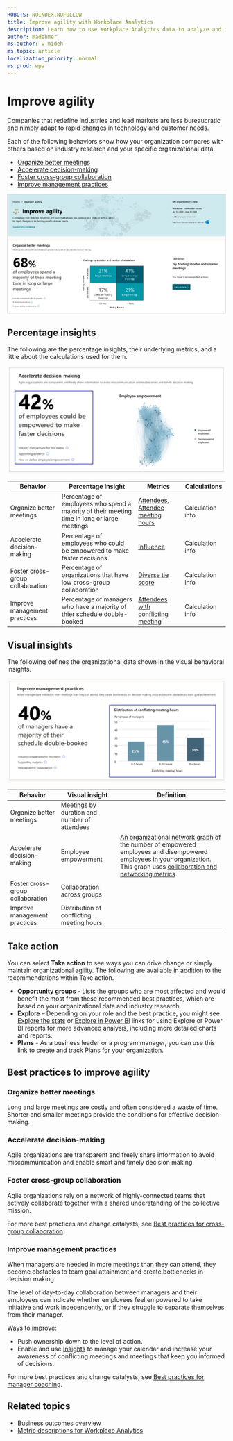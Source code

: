 ```yaml
---
ROBOTS: NOINDEX,NOFOLLOW
title: Improve agility with Workplace Analytics
description: Learn how to use Workplace Analytics data to analyze and improve organizational agility
author: madehmer
ms.author: v-mideh
ms.topic: article
localization_priority: normal 
ms.prod: wpa
---
```


# Improve agility

Companies that redefine industries and lead markets are less bureaucratic and nimbly adapt to rapid changes in technology and customer needs.

Each of the following behaviors show how your organization compares with others based on industry research and your specific organizational data.

* [Organize better meetings](#organize-better-meetings)
* [Accelerate decision-making](#accelerate-decision-making)
* [Foster cross-group collaboration](#foster-cross-group-collaboration)
* [Improve management practices](#improve-management-practices)

![Improve agility page](../images/wpa/use/agility.png)

## Percentage insights

The following are the percentage insights, their underlying metrics, and a little about the calculations used for them.

![Improve agility percentage insight](../images/wpa/use/impr-agil-accel-decision.png)

|Behavior |Percentage insight | Metrics |Calculations |
|---------|--------|--------------------|----------------------|
|Organize better meetings |Percentage of employees who spend a majority of their meeting time in long or large meetings | [Attendees](metric-definitions.md#attendees-define), [Attendee meeting hours](metric-definitions.md#attendee-meeting-hours-define) | Calculation info |
|Accelerate decision-making |Percentage of employees who could be empowered to make faster decisions | [Influence](metric-definitions.md#influence-define)  |Calculation info |
|Foster cross-group collaboration |Percentage of organizations that have low cross-group collaboration | [Diverse tie score](metric-definitions.md#diverse-tie-score-define)  |Calculation info |
|Improve management practices |Percentage of managers who have a majority of thier schedule double-booked | [Attendees with conflicting meeting](metric-definitions.md#attendees-with-conflicting-meeting-define) |Calculation info |

## Visual insights

The following defines the organizational data shown in the visual behavioral insights.

![Improve agility visual insight](../images/wpa/use/impr-agil-improv-mgmt-prac.png)

|Behavior |Visual insight | Definition |
|---------|--------|----------------------|
|Organize better meetings | Meetings by duration and number of attendees  | |
|Accelerate decision-making | Employee empowerment | [An organizational network graph](insight-ona-measures.md) of the number of empowered employees and disempowered employees in your organization. This graph uses [collaboration and networking metrics](metric-definitions.md#person-metrics). |
|Foster cross-group collaboration | Collaboration across groups |  |
|Improve management practices | Distribution of conflicting meeting hours |  |

## Take action

You can select **Take action** to see ways you can drive change or simply maintain organizational agility. The following are available in addition to the recommendations within Take action.

* **Opportunity groups** - Lists the groups who are most affected and would benefit the most from these recommended best practices, which are based on your organizational data and industry research.
* **Explore**  – Depending on your role and the best practice, you might see [Explore the stats](explore-intro.md) or [Explore in Power BI](../tutorials/power-bi-intro.md) links for using Explore or Power BI reports for more advanced analysis, including more detailed charts and reports.
* **Plans** - As a business leader or a program manager, you can use this link to create and track [Plans](../Tutorials/solutionsv2-intro.md) for your organization.

## Best practices to improve agility

### Organize better meetings

Long and large meetings are costly and often considered a waste of time. Shorter and smaller meetings provide the conditions for effective decision-making.

<!-- <check out improving meeting quality in effective-operations, do they overlap? however, the figma and spreadsheet names don't match, the spreadsheet shows "Free up capacity" which lists different stuff, so?? -->

<!--
For more best practices ...see Best practices for manager coaching.
-->

### Accelerate decision-making

Agile organizations are transparent and freely share information to avoid miscommunication and enable smart and timely decision making.

<!--
For more best practices and how to develop a 1:1 conversation series, see Best practices for manager coaching.-->

### Foster cross-group collaboration

Agile organizations rely on a network of highly-connected teams that actively collaborate together with a shared understanding of the collective mission.

<!-- <check out improving meeting quality in effective-operations, do they overlap? however, the figma and spreadsheet names don't match, the spreadsheet shows "Free up capacity" which lists different stuff, so?? --> 

For more best practices and change catalysts, see [Best practices for cross-group collaboration](../tutorials/gm-cgcollaboration.md).

### Improve management practices

When managers are needed in more meetings than they can attend, they become obstacles to team goal attainment and create bottlenecks in decision making.

The level of day-to-day collaboration between managers and their employees can indicate whether employees feel empowered to take initiative and work independently, or if they struggle to separate themselves from their manager.

Ways to improve:

* Push ownership down to the level of action.
* Enable and use [Insights](../myanalytics/use/use-the-insights.md#prepare-for-your-meetings) to manage your calendar and increase your awareness of conflicting meetings and meetings that keep you informed of decisions.

For more best practices and change catalysts, see [Best practices for manager coaching](../tutorials/gm-coaching.md).

## Related topics

* [Business outcomes overview](insights.md)
* [Metric descriptions for Workplace Analytics](metric-definitions.md)
